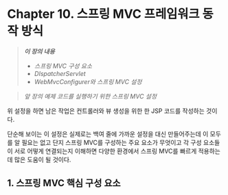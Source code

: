 # Chapter 10. 스프링 MVC 프레임워크 동작 방식

> ***이 장의 내용***
>
> - *스프링 MVC 구성 요소*
> - *DIspatcherServlet*
> - *WebMvcConfigurer와 스프링 MVC 설정*





> *앞 장의 예제 코드를 실행하기 위한 스프링 MVC 설정*

<script src="https://gist.github.com/0c53e9109d2d683897204c9d9cc59f69.js"></script>

위 설정을 하면 남은 작업은 컨트롤러와 뷰 생성을 위한 한  JSP 코드를 작성하는 것이다.

단순해 보이는 이 설정은 실제로는 백여 줄에 가까운 설정을 대신 만들어주는데 이 모두를 알 필요는 없고
단지 스프링 MVC를 구성하는 주요 요소가 무엇이고 각 구성 요소들이 서로 어떻게 연결되는지 이해하면
다양한 환경에서 스프링 MVC를 빠르게 적용하는데 많은 도움이 될 것이다.



## 1. 스프링 MVC 핵심 구성 요소

